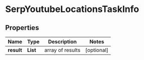 # SerpYoutubeLocationsTaskInfo


## Properties

| Name | Type | Description | Notes |
|------------ | ------------- | ------------- | -------------|
**result** | **List<SerpYoutubeLocationsResultInfo>** | array of results |[optional]|